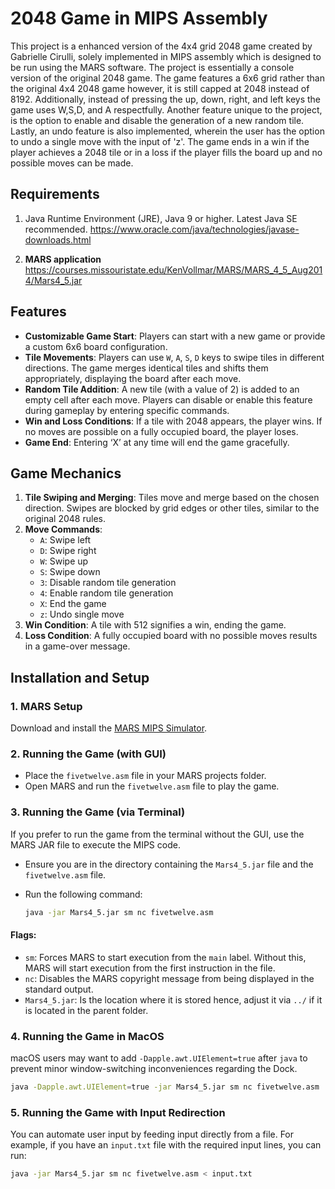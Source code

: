# 2048 Game in MIPS Assembly

This project is a enhanced version of the 4x4 grid 2048 game created by Gabrielle Cirulli, solely implemented in MIPS assembly which is designed to be run using the MARS software. The project is essentially a console version of the original 2048 game. The game features a 6x6 grid rather than the original 4x4 2048 game however, it is still capped at 2048 instead of 8192. Additionally, instead of pressing the up, down, right, and left keys the game uses W,S,D, and A respectfully. Another feature unique to the project, is the option to enable and disable the generation of a new random tile. Lastly, an undo feature is also implemented, wherein the user has the option to undo a single move with the input of 'z'. The game ends in a win if the player achieves a 2048 tile or in a loss if the player fills the board up and no possible moves can be made.


## Requirements

1. Java Runtime Environment (JRE), Java 9 or higher. Latest Java SE recommended.
https://www.oracle.com/java/technologies/javase-downloads.html

2. **MARS application**
https://courses.missouristate.edu/KenVollmar/MARS/MARS_4_5_Aug2014/Mars4_5.jar

## Features

- **Customizable Game Start**: Players can start with a new game or provide a custom 6x6 board configuration.
- **Tile Movements**: Players can use `W`, `A`, `S`, `D` keys to swipe tiles in different directions. The game merges identical tiles and shifts them appropriately, displaying the board after each move.
- **Random Tile Addition**: A new tile (with a value of 2) is added to an empty cell after each move. Players can disable or enable this feature during gameplay by entering specific commands.
- **Win and Loss Conditions**: If a tile with 2048 appears, the player wins. If no moves are possible on a fully occupied board, the player loses.
- **Game End**: Entering ‘X’ at any time will end the game gracefully.

## Game Mechanics

1. **Tile Swiping and Merging**: Tiles move and merge based on the chosen direction. Swipes are blocked by grid edges or other tiles, similar to the original 2048 rules.
2. **Move Commands**:
   - `A`: Swipe left
   - `D`: Swipe right
   - `W`: Swipe up
   - `S`: Swipe down
   - `3`: Disable random tile generation
   - `4`: Enable random tile generation
   - `X`: End the game
   - `z`: Undo single move
3. **Win Condition**: A tile with 512 signifies a win, ending the game.
4. **Loss Condition**: A fully occupied board with no possible moves results in a game-over message.



## Installation and Setup

### 1. MARS Setup
Download and install the [MARS MIPS Simulator](http://courses.missouristate.edu/KenVollmar/mars/).

### 2. Running the Game (with GUI)

- Place the `fivetwelve.asm` file in your MARS projects folder.
- Open MARS and run the `fivetwelve.asm` file to play the game.

### 3. Running the Game (via Terminal)

If you prefer to run the game from the terminal without the GUI, use the MARS JAR file to execute the MIPS code.

- Ensure you are in the directory containing the `Mars4_5.jar` file and the `fivetwelve.asm` file.
- Run the following command:

    ```bash
    java -jar Mars4_5.jar sm nc fivetwelve.asm 
    ```
#### Flags:
- `sm`: Forces MARS to start execution from the `main` label. Without this, MARS will start execution from the first instruction in the file.
- `nc`: Disables the MARS copyright message from being displayed in the standard output.
- `Mars4_5.jar`: Is the location where it is stored hence, adjust it via `../` if it is located in the parent folder.

### 4. Running the Game in MacOS

macOS users may want to add `-Dapple.awt.UIElement=true` after `java` to prevent minor window-switching inconveniences regarding the Dock.

```bash
java -Dapple.awt.UIElement=true -jar Mars4_5.jar sm nc fivetwelve.asm 
```

### 5. Running the Game with Input Redirection

You can automate user input by feeding input directly from a file. For example, if you have an `input.txt` file with the required input lines, you can run:

```bash
java -jar Mars4_5.jar sm nc fivetwelve.asm < input.txt
